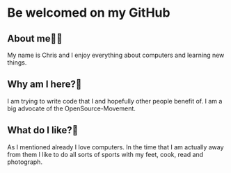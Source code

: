 # Be welcomed on my GitHub

## About me👨‍💻
My name is Chris and I enjoy everything about computers and learning new things.

## Why am I here?📖
I am trying to write code that I and hopefully other people benefit of. I am a big advocate of the OpenSource-Movement.

## What do I like?🦾
As I mentioned already I love computers. In the time that I am actually away from them I like to do all sorts of sports with my feet, cook, read and photograph.
